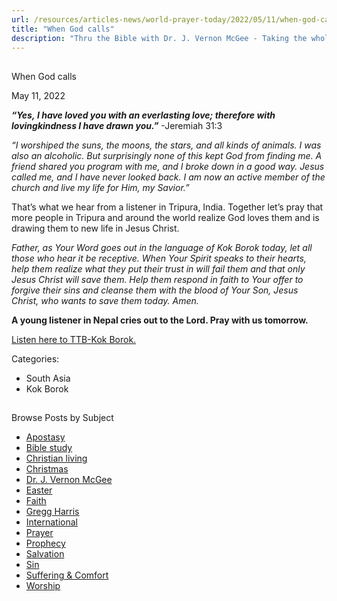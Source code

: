 ```yaml
---
url: /resources/articles-news/world-prayer-today/2022/05/11/when-god-calls
title: "When God calls"
description: "Thru the Bible with Dr. J. Vernon McGee - Taking the whole Word to the whole world"
---
```







## 
 When God calls


May 11, 2022
![]()




***“Yes, I have loved you with an everlasting love; therefore with lovingkindness I have drawn you.”*** -Jeremiah 31:3

*“I worshiped the suns, the moons, the stars, and all kinds of animals. I was also an alcoholic. But surprisingly none of this kept God from finding me. A friend shared you program with me, and I broke down in a good way. Jesus called me, and I have never looked back. I am now an active member of the church and live my life for Him, my Savior.”*

That’s what we hear from a listener in Tripura, India. Together let’s pray that more people in Tripura and around the world realize God loves them and is drawing them to new life in Jesus Christ. 

*Father, as Your Word goes out in the language of Kok Borok today, let all those who hear it be receptive. When Your Spirit speaks to their hearts, help them realize what they put their trust in will fail them and that only Jesus Christ will save them. Help them respond in faith to Your offer to forgive their sins and cleanse them with the blood of Your Son, Jesus Christ, who wants to save them today. Amen.*

**A young listener in Nepal cries out to the Lord. Pray with us tomorrow.**

[Listen here to TTB-Kok Borok.](https://ttb.twr.org/home/day,0431/language,trp)



Categories: 


* South Asia
* Kok Borok









## 
 Browse Posts by Subject


* [Apostasy](/resources/articles-news/-in-tags/tags/Apostasy)
* [Bible study](/resources/articles-news/-in-tags/tags/Bible-study)
* [Christian living](/resources/articles-news/-in-tags/tags/Christian-living)
* [Christmas](/resources/articles-news/-in-tags/tags/Christmas)
* [Dr. J. Vernon McGee](/resources/articles-news/-in-tags/tags/Dr-J-Vernon-McGee)
* [Easter](/resources/articles-news/-in-tags/tags/easter)
* [Faith](/resources/articles-news/-in-tags/tags/Faith)
* [Gregg Harris](/resources/articles-news/-in-tags/tags/Gregg-Harris)
* [International](/resources/articles-news/-in-tags/tags/International)
* [Prayer](/resources/articles-news/-in-tags/tags/prayer)
* [Prophecy](/resources/articles-news/-in-tags/tags/Prophecy)
* [Salvation](/resources/articles-news/-in-tags/tags/Salvation)
* [Sin](/resources/articles-news/-in-tags/tags/sin)
* [Suffering & Comfort](/resources/articles-news/-in-tags/tags/Suffering-Comfort)
* [Worship](/resources/articles-news/-in-tags/tags/worship)






